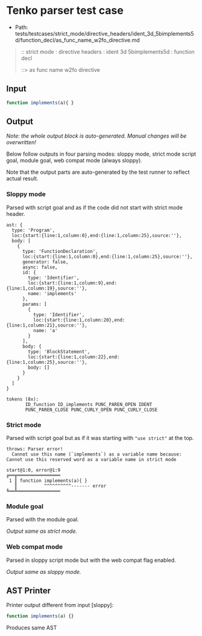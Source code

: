 # Tenko parser test case

- Path: tests/testcases/strict_mode/directive_headers/ident_3d_5bimplements5d/function_decl/as_func_name_w2fo_directive.md

> :: strict mode : directive headers : ident 3d 5bimplements5d : function decl
>
> ::> as func name w2fo directive

## Input

`````js
function implements(a){ }
`````

## Output

_Note: the whole output block is auto-generated. Manual changes will be overwritten!_

Below follow outputs in four parsing modes: sloppy mode, strict mode script goal, module goal, web compat mode (always sloppy).

Note that the output parts are auto-generated by the test runner to reflect actual result.

### Sloppy mode

Parsed with script goal and as if the code did not start with strict mode header.

`````
ast: {
  type: 'Program',
  loc:{start:{line:1,column:0},end:{line:1,column:25},source:''},
  body: [
    {
      type: 'FunctionDeclaration',
      loc:{start:{line:1,column:0},end:{line:1,column:25},source:''},
      generator: false,
      async: false,
      id: {
        type: 'Identifier',
        loc:{start:{line:1,column:9},end:{line:1,column:19},source:''},
        name: 'implements'
      },
      params: [
        {
          type: 'Identifier',
          loc:{start:{line:1,column:20},end:{line:1,column:21},source:''},
          name: 'a'
        }
      ],
      body: {
        type: 'BlockStatement',
        loc:{start:{line:1,column:22},end:{line:1,column:25},source:''},
        body: []
      }
    }
  ]
}

tokens (8x):
       ID_function ID_implements PUNC_PAREN_OPEN IDENT
       PUNC_PAREN_CLOSE PUNC_CURLY_OPEN PUNC_CURLY_CLOSE
`````

### Strict mode

Parsed with script goal but as if it was starting with `"use strict"` at the top.

`````
throws: Parser error!
  Cannot use this name (`implements`) as a variable name because: Cannot use this reserved word as a variable name in strict mode

start@1:0, error@1:9
╔══╦════════════════
 1 ║ function implements(a){ }
   ║          ^^^^^^^^^^------- error
╚══╩════════════════

`````


### Module goal

Parsed with the module goal.

_Output same as strict mode._

### Web compat mode

Parsed in sloppy script mode but with the web compat flag enabled.

_Output same as sloppy mode._

## AST Printer

Printer output different from input [sloppy]:

````js
function implements(a) {}
````

Produces same AST
